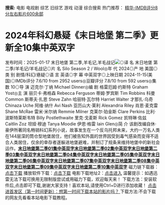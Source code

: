 **搜索:** 电影 电视剧 综艺 旧综艺 游戏 动漫 综合搜索 热门推荐： [精华-IMDB评分8分左右影片600余部](https://www.dytt8.com/html/gndy/jddy/20160320/50510.html)
# 2024年科幻悬疑《末日地堡 第二季》更新全10集中英双字
发布时间：2025-01-17 
末日地堡 第二季,羊毛记,羊毛战记![](https://img9.doubanio.com/view/photo/l_ratio_poster/public/p2914195315.jpg)◎译 名 末日地堡 第二季/羊毛记/羊毛战记◎片 名 Silo Season 2 / Wool◎年 代 2024◎产 地 美国◎类 别 剧情/科幻/悬疑◎语 言 英语◎字 幕 中英双字◎上映日期 2024-11-15(美国)◎IMDb评分 7.6/10 from 2952 users◎豆瓣评分 7.8/10 from 592 users◎集 数 10◎导 演 迈克尔·丁纳 Michael Dinner◎编 剧 格雷厄姆·约斯特 Graham Yost◎主 演 丽贝卡·弗格森 Rebecca Ferguson 蒂姆·罗宾斯 Tim Robbins 科曼 Common 斯蒂夫·扎恩 Steve Zahn 哈丽特·瓦尔特 Harriet Walter 才那扎·乌奇 Chinaza Uche 阿维·纳什 Avi Nash 亚历山大·莱利 Alexandria Riley 肖恩·麦克雷 Shane McRae 雷米·米尔纳 Remmie Milner 克莱尔·珀金斯 Clare Perkins 比利·波斯特莱斯韦特 Billy Postlethwaite 里克·戈麦斯 Rick Gomez 凯特琳·佐兹 Caitlin Zoz 坦娅·穆迪 Tanya Moodie 伊恩·格雷 Iain Glen◎简 介 该剧改编自休·豪伊所著同名畅销科幻系列小说，故事发生在一个反乌托邦未来，大约一万名人类在144层深的筒仓型地堡居住，他们被告知外面的世界因受到毒气感染而变得不适合人类居住，仅余的幸存者遂躲进地堡避难，并制订了规条来维持地堡中的新社会运作。[**末日地堡第二季01集中英双字**](magnet:?xt=urn:btih:033dd3986590ebdc5d3cc7754f184766a7f68430&dn=%e9%98%b3%e5%85%89%e7%94%b5%e5%bd%b1dygod.org.%e6%9c%ab%e6%97%a5%e5%9c%b0%e5%a0%a1%e7%ac%ac%e4%ba%8c%e5%ad%a301%e9%9b%86%e4%b8%ad%e8%8b%b1%e5%8f%8c%e5%ad%97.mkv&tr=udp%3a%2f%2ftracker.opentrackr.org%3a1337%2fannounce&tr=udp%3a%2f%2fexodus.desync.com%3a6969%2fannounce)[**末日地堡第二季02集中英双字**](magnet:?xt=urn:btih:8beaca1d94ebb4809d92add449d8173fbed3e190&dn=%e9%98%b3%e5%85%89%e7%94%b5%e5%bd%b1dygod.org.%e6%9c%ab%e6%97%a5%e5%9c%b0%e5%a0%a1%e7%ac%ac%e4%ba%8c%e5%ad%a302%e9%9b%86%e4%b8%ad%e8%8b%b1%e5%8f%8c%e5%ad%97.mkv&tr=udp%3a%2f%2ftracker.opentrackr.org%3a1337%2fannounce&tr=udp%3a%2f%2fexodus.desync.com%3a6969%2fannounce)[**末日地堡第二季03集中英双字**](magnet:?xt=urn:btih:cb78d018b38d930e291fb208fb95680dc2e0dbc7&dn=%e9%98%b3%e5%85%89%e7%94%b5%e5%bd%b1dygod.org.%e6%9c%ab%e6%97%a5%e5%9c%b0%e5%a0%a1%e7%ac%ac%e4%ba%8c%e5%ad%a303%e9%9b%86%e4%b8%ad%e8%8b%b1%e5%8f%8c%e5%ad%97.mkv&tr=udp%3a%2f%2ftracker.opentrackr.org%3a1337%2fannounce&tr=udp%3a%2f%2fexodus.desync.com%3a6969%2fannounce)[**末日地堡第二季04集中英双字**](magnet:?xt=urn:btih:45f521725414c402f276664e57bc8fdc938a0d6f&dn=%e9%98%b3%e5%85%89%e7%94%b5%e5%bd%b1dygod.org.%e6%9c%ab%e6%97%a5%e5%9c%b0%e5%a0%a1%e7%ac%ac%e4%ba%8c%e5%ad%a304%e9%9b%86%e4%b8%ad%e8%8b%b1%e5%8f%8c%e5%ad%97.mkv&tr=udp%3a%2f%2ftracker.opentrackr.org%3a1337%2fannounce&tr=udp%3a%2f%2fexodus.desync.com%3a6969%2fannounce)[**末日地堡第二季05集中英双字**](magnet:?xt=urn:btih:2cf1737e5fa9c166907dbb7044bb68890e2a3b80&dn=%e9%98%b3%e5%85%89%e7%94%b5%e5%bd%b1dygod.org.%e6%9c%ab%e6%97%a5%e5%9c%b0%e5%a0%a1%e7%ac%ac%e4%ba%8c%e5%ad%a305%e9%9b%86%e4%b8%ad%e8%8b%b1%e5%8f%8c%e5%ad%97.mkv&tr=udp%3a%2f%2ftracker.opentrackr.org%3a1337%2fannounce&tr=udp%3a%2f%2fexodus.desync.com%3a6969%2fannounce)[**末日地堡第二季06集中英双字**](magnet:?xt=urn:btih:e2db1b2d79784da86329532c1a6f1324436f9dba&dn=%e9%98%b3%e5%85%89%e7%94%b5%e5%bd%b1dygod.org.%e6%9c%ab%e6%97%a5%e5%9c%b0%e5%a0%a1%e7%ac%ac%e4%ba%8c%e5%ad%a306%e9%9b%86%e4%b8%ad%e8%8b%b1%e5%8f%8c%e5%ad%97.mkv&tr=udp%3a%2f%2ftracker.opentrackr.org%3a1337%2fannounce&tr=udp%3a%2f%2fexodus.desync.com%3a6969%2fannounce)[**末日地堡第二季07集中英双字**](magnet:?xt=urn:btih:19180bea3d956e7afd425a09ac10f02450103acb&dn=%e9%98%b3%e5%85%89%e7%94%b5%e5%bd%b1dygod.org.%e6%9c%ab%e6%97%a5%e5%9c%b0%e5%a0%a1%e7%ac%ac%e4%ba%8c%e5%ad%a307%e9%9b%86%e4%b8%ad%e8%8b%b1%e5%8f%8c%e5%ad%97.mkv&tr=udp%3a%2f%2ftracker.opentrackr.org%3a1337%2fannounce&tr=udp%3a%2f%2fexodus.desync.com%3a6969%2fannounce)[**末日地堡第二季08集中英双字**](magnet:?xt=urn:btih:b71751e4d58b052ff03ec67a7156ae55586daa88&dn=%e9%98%b3%e5%85%89%e7%94%b5%e5%bd%b1dygod.org.%e6%9c%ab%e6%97%a5%e5%9c%b0%e5%a0%a1%e7%ac%ac%e4%ba%8c%e5%ad%a308%e9%9b%86%e4%b8%ad%e8%8b%b1%e5%8f%8c%e5%ad%97.mkv&tr=udp%3a%2f%2ftracker.opentrackr.org%3a1337%2fannounce&tr=udp%3a%2f%2fexodus.desync.com%3a6969%2fannounce)[**末日地堡第二季09集中英双字**](magnet:?xt=urn:btih:1b975d4ffe78049769363593e87d5dfc9a05f10a&dn=%e9%98%b3%e5%85%89%e7%94%b5%e5%bd%b1dygod.org.%e6%9c%ab%e6%97%a5%e5%9c%b0%e5%a0%a1%e7%ac%ac%e4%ba%8c%e5%ad%a309%e9%9b%86%e4%b8%ad%e8%8b%b1%e5%8f%8c%e5%ad%97.mkv&tr=udp%3a%2f%2ftracker.opentrackr.org%3a1337%2fannounce&tr=udp%3a%2f%2fexodus.desync.com%3a6969%2fannounce)[**末日地堡第二季10集中英双字**](magnet:?xt=urn:btih:04adaf17b8c0802fa5bb19e1908a834a843382c6&dn=%e9%98%b3%e5%85%89%e7%94%b5%e5%bd%b1dygod.org.%e6%9c%ab%e6%97%a5%e5%9c%b0%e5%a0%a1%e7%ac%ac%e4%ba%8c%e5%ad%a310%e9%9b%86%e4%b8%ad%e8%8b%b1%e5%8f%8c%e5%ad%97.mkv&tr=udp%3a%2f%2ftracker.opentrackr.org%3a1337%2fannounce&tr=udp%3a%2f%2fexodus.desync.com%3a6969%2fannounce) 磁力链下载器：[点击下载](https://dygod.org/js/bt.htm "qBittorrent") 播放软件下载：[点击下载](https://dygod.org/js/player.htm "PotPlayer") 电影下载地址2：[点击进入](https://dygod.org/ "阳光电影") 温馨提示：如遇迅雷无法下载可换用无限制版尝试或用磁力下载，欢迎每天来！  下载方法：安装软件后,点击即可下载,谢谢大家支持！喜欢本站,请使用Ctrl+D进行添加收藏！ [点击进首发区（第一时间更新）：想第一时间下载本站的影片吗？ ](https://www.ygdy8.net/)下载方法:不会下载的网友先看看本站电影下载教程。